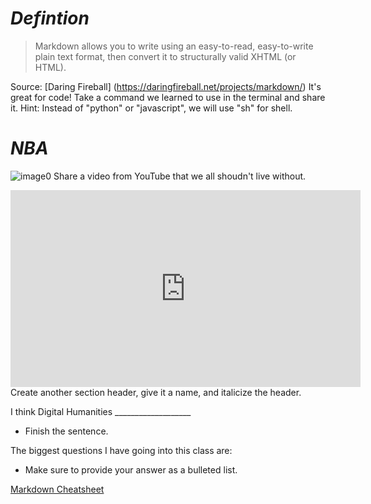 
# *Defintion*

  
 > Markdown allows you to write using an easy-to-read, easy-to-write plain text format, then convert it to structurally valid XHTML (or HTML).

Source: [Daring Fireball] (https://daringfireball.net/projects/markdown/)
It's great for code! Take a command we learned to use in the terminal and share it. Hint: Instead of "python" or "javascript", we will use "sh" for shell.
  
 




# *NBA*
![image0](https://cdn.meme.am/instances/500x/47510205.jpg)
Share a video from YouTube that we all shoudn't live without. 
<iframe width="560" height="315" src="https://www.youtube.com/embed/8DnKOc6FISU" frameborder="0" allowfullscreen></iframe>
Create another section header, give it a name, and italicize the header.

I think Digital Humanities ___________________
* Finish the sentence. 

The biggest questions I have going into this class are:
  * Make sure to provide your answer as a bulleted list.
  
 
  
  
[Markdown Cheatsheet](https://github.com/adam-p/markdown-here/wiki/Markdown-Cheatsheet)   
